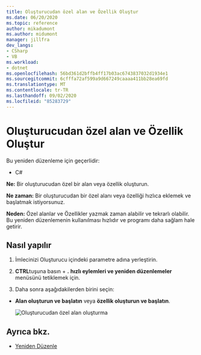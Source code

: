 ```yaml
---
title: Oluşturucudan özel alan ve Özellik Oluştur
ms.date: 06/20/2020
ms.topic: reference
author: mikadumont
ms.author: midumont
manager: jillfra
dev_langs:
- CSharp
- VB
ms.workload:
- dotnet
ms.openlocfilehash: 56bd361d2bffb4ff17b03ac6743837032d1934e1
ms.sourcegitcommit: 6cfffa72af599a9d667249caaaa411bb28ea69fd
ms.translationtype: MT
ms.contentlocale: tr-TR
ms.lasthandoff: 09/02/2020
ms.locfileid: "85283729"
---
```

# <a name="generate-private-field-and-property-from-constructor"></a>Oluşturucudan özel alan ve Özellik Oluştur

Bu yeniden düzenleme için geçerlidir: 

- C# 

**Ne:** Bir oluşturucudan özel bir alan veya özellik oluşturun. 

**Ne zaman:** Bir oluşturucudan bir özel alanı veya özelliği hızlıca eklemek ve başlatmak istiyorsunuz.

**Neden:** Özel alanlar ve Özellikler yazmak zaman alabilir ve tekrarlı olabilir. Bu yeniden düzenlemenin kullanılması hızlıdır ve programı daha sağlam hale getirir.

## <a name="how-to"></a>Nasıl yapılır 

1. İmlecinizi Oluşturucu içindeki parametre adına yerleştirin.

2. **CTRL**tuşuna basın + **.** **hızlı eylemleri ve yeniden düzenlemeler** menüsünü tetiklemek için.
   
3. Daha sonra aşağıdakilerden birini seçin:

- **Alan oluşturun ve başlatın** veya **özellik oluşturun ve başlatın**.

   ![Oluşturucudan özel alan oluşturma](media/generate-private-field-from-constructor.png)

## <a name="see-also"></a>Ayrıca bkz. 

- [Yeniden Düzenle](../refactoring-in-visual-studio.md)
